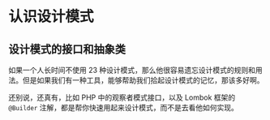 # 认识设计模式


## 设计模式的接口和抽象类

如果一个人长时间不使用 23 种设计模式，那么他很容易遗忘设计模式的规则和用法。但是如果我们有一种工具，能够帮助我们拾起设计模式的记忆，那该多好啊。

还别说，还真有，比如 PHP 中的观察者模式接口，以及 Lombok 框架的 `@Builder` 注解，都是帮你快速用起来设计模式，而不是去看他如何实现。
